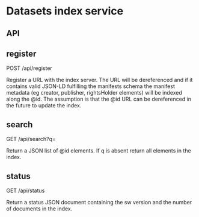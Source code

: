 Datasets index service
=====

API
---

register
--------

POST /api/register
<url>

Register a URL with the index server. The URL will be dereferenced and if it contains valid JSON-LD fulfilling the manifests schema the manifest metadata (eg creator, publisher, rightsHolder elements) will be indexed along the @id. The assumption is that the @id URL can be dereferenced in the future to update the index.

search
------

GET /api/search?q=<query string>

Return a JSON list of @id elements. If q is absent return all elements in the index.

status
------

GET /api/status

Return a status JSON document containing the sw version and the number of documents in the index.
